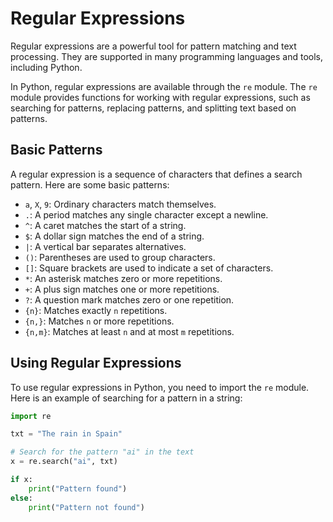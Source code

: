 # Regular Expressions

Regular expressions are a powerful tool for pattern matching and text processing. They are supported in many programming languages and tools, including Python.

In Python, regular expressions are available through the `re` module. The `re` module provides functions for working with regular expressions, such as searching for patterns, replacing patterns, and splitting text based on patterns.

## Basic Patterns

A regular expression is a sequence of characters that defines a search pattern. Here are some basic patterns:

- `a`, `X`, `9`: Ordinary characters match themselves.
- `.`: A period matches any single character except a newline.
- `^`: A caret matches the start of a string.
- `$`: A dollar sign matches the end of a string.
- `|`: A vertical bar separates alternatives.
- `()`: Parentheses are used to group characters.
- `[]`: Square brackets are used to indicate a set of characters.
- `*`: An asterisk matches zero or more repetitions.
- `+`: A plus sign matches one or more repetitions.
- `?`: A question mark matches zero or one repetition.
- `{n}`: Matches exactly `n` repetitions.
- `{n,}`: Matches `n` or more repetitions.
- `{n,m}`: Matches at least `n` and at most `m` repetitions.

## Using Regular Expressions

To use regular expressions in Python, you need to import the `re` module. Here is an example of searching for a pattern in a string:

```python
import re

txt = "The rain in Spain"

# Search for the pattern "ai" in the text
x = re.search("ai", txt) 

if x:
    print("Pattern found")
else:
    print("Pattern not found")
```
